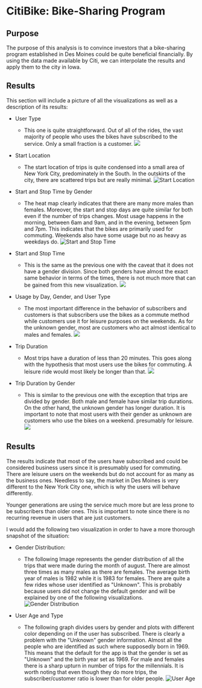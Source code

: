 # CitiBike: Bike-Sharing Program

## Purpose

The purpose of this analysis is to convince investors that a bike-sharing program established in Des Moines could be quite beneficial financially. By using the data made available by Citi, we can interpolate the results and apply them to the city in Iowa.

## Results

This section will include a picture of all the visualizations as well as a description of its results:

- User Type

  - This one is quite straightforward. Out of all of the rides, the vast majority of people who uses the bikes have subscribed to the service. Only a small fraction is a customer.
    ![](Images/user_type.png)

- Start Location

  - The start location of trips is quite condensed into a small area of New York City, predominately in the South. In the outskirts of the city, there are scattered trips but are really minimal.
    ![](Images/start_loc.png "Start Location")

- Start and Stop Time by Gender

  - The heat map clearly indicates that there are many more males than females. Moreover, the start and stop days are quite similar for both even if the number of trips changes. Most usage happens in the morning, between 6am and 9am, and in the evening, between 5pm and 7pm. This indicates that the bikes are primarily used for commuting. Weekends also have some usage but no as heavy as weekdays do.
    ![](Images/start_stop_gender.png "Start and Stop Time")

- Start and Stop Time

  - This is the same as the previous one with the caveat that it does not have a gender division. Since both genders have almost the exact same behavior in terms of the times, there is not much more that can be gained from this new visualization.
    ![](Images/start_stop.png)

- Usage by Day, Gender, and User Type

  - The most important difference in the behavior of subscribers and customers is that subscribers use the bikes as a commute method while customers use it for leisure purposes on the weekends. As for the unknown gender, most are customers who act almost identical to males and females.
    ![](Images/use_day_type.png)

- Trip Duration

  - Most trips have a duration of less than 20 minutes. This goes along with the hypothesis that most users use the bikes for commuting. A leisure ride would most likely be longer than that.
    ![](Images/tripduration.png)

- Trip Duration by Gender
  - This is similar to the previous one with the exception that trips are divided by gender. Both male and female have similar trip durations. On the other hand, the unknown gender has longer duration. It is important to note that most users with their gender as unknown are customers who use the bikes on a weekend. presumably for leisure.
    ![](Images/tripduration_gender.png)

## Results

The results indicate that most of the users have subscribed and could be considered business users since it is presumably used for commuting. There are leisure users on the weekends but do not account for as many as the business ones. Needless to say, the market in Des Moines is very different to the New York City one, which is why the users will behave differently.

Younger generations are using the service much more but are less prone to be subscribers than older ones. This is important to note since there is no recurring revenue in users that are just customers.

I would add the following two visualization in order to have a more thorough snapshot of the situation:

- Gender Distribution:

  - The following Image represents the gender distribution of all the trips that were made during the month of august. There are almost three times as many males as there are females. The average birth year of males is 1982 while it is 1983 for females. There are quite a few rides whose user identified as "Unknown". This is probably because users did not change the default gender and will be explained by one of the following visualizations.
    ![](Images/gender_dist.png "Gender Distribution")

- User Age and Type

  - The following graph divides users by gender and plots with different color depending on if the user has subscribed. There is clearly a problem with the "Unknown" gender information. Almost all the people who are identified as such where supposedly born in 1969. This means that the default for the app is that the gender is set as "Unknown" and the birth year set as 1969. For male and females there is a sharp upturn in number of trips for the millennials. It is worth noting that even though they do more trips, the subscriber/customer ratio is lower than for older people.
    ![](Images/age_user.png "User Age")
